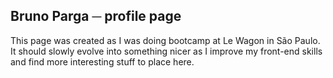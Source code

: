 ## Bruno Parga ─ profile page ##

This page was created as I was doing bootcamp at Le Wagon in São Paulo. It should
slowly evolve into something nicer as I improve my front-end skills and find more
interesting stuff to place here.
